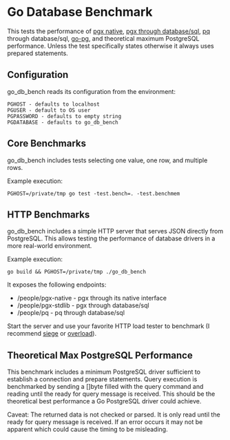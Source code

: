 # Go Database Benchmark

This tests the performance of [pgx native](https://github.com/jackc/pgx), [pgx through
database/sql](https://github.com/jackc/pgx/tree/master/stdlib), [pq](https://github.com/lib/pq) through database/sql,
[go-pg](https://github.com/go-pg/pg), and theoretical maximum PostgreSQL performance. Unless the test specifically
states otherwise it always uses prepared statements.

## Configuration

go_db_bench reads its configuration from the environment:

    PGHOST - defaults to localhost
    PGUSER - default to OS user
    PGPASSWORD - defaults to empty string
    PGDATABASE - defaults to go_db_bench

## Core Benchmarks

go_db_bench includes tests selecting one value, one row, and multiple rows.

Example execution:

    PGHOST=/private/tmp go test -test.bench=. -test.benchmem

## HTTP Benchmarks

go_db_bench includes a simple HTTP server that serves JSON directly from
PostgreSQL. This allows testing the performance of database drivers in a more
real-world environment.

Example execution:

    go build && PGHOST=/private/tmp ./go_db_bench

It exposes the following endpoints:

* /people/pgx-native - pgx through its native interface
* /people/pgx-stdlib - pgx through database/sql
* /people/pq - pq through database/sql

Start the server and use your favorite HTTP load tester to benchmark (I
recommend [siege](http://www.joedog.org/siege-home/) or
[overload](https://github.com/jackc/overload)).

## Theoretical Max PostgreSQL Performance

This benchmark includes a minimum PostgreSQL driver sufficient to establish a
connection and prepare statements. Query execution is benchmarked by sending a
[]byte filled with the query command and reading until the ready for query
message is received. This should be the theoretical best performance a Go
PostgreSQL driver could achieve.

Caveat: The returned data is not checked or parsed. It is only read until the
ready for query message is received. If an error occurs it may not be apparent
which could cause the timing to be misleading.

